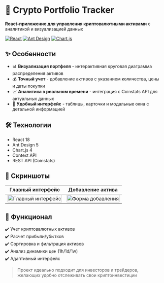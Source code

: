 # 🚀 Crypto Portfolio Tracker

**React-приложение для управления криптовалютными активами** с аналитикой и визуализацией данных

[![React](https://img.shields.io/badge/React-18.2-blue?logo=react)](https://reactjs.org/)
[![Ant Design](https://img.shields.io/badge/Ant%20Design-5.0-blue?logo=antdesign)](https://ant.design/)
[![Chart.js](https://img.shields.io/badge/Chart.js-4.0-red?logo=chartdotjs)](https://www.chartjs.org/)

## ✨ Особенности

- 📊 **Визуализация портфеля** - интерактивная круговая диаграмма распределения активов
- 💰 **Точный учет** - добавление активов с указанием количества, цены и даты покупки
- 📈 **Аналитика в реальном времени** - интеграция с Coinstats API для актуальных данных
- 🎨 **Удобный интерфейс** - таблицы, карточки и модальные окна с детальной информацией

## 🛠 Технологии

- React 18
- Ant Design 5
- Chart.js 4
- Context API
- REST API (Coinstats)

## 📸 Скриншоты

| Главный интерфейс | Добавление актива |
|-------------------|-------------------|
| <img width="100%" alt="Главный интерфейс" src="https://github.com/user-attachments/assets/94152565-c675-4e7b-8feb-aa105f2dacaf" /> | <img width="100%" alt="Форма добавления" src="https://github.com/user-attachments/assets/2b6932ef-7e4d-4871-931b-da6af8043ca3" /> |

## 🎯 Функционал

✔️ Учет криптовалютных активов  
✔️ Расчет прибыли/убытков  
✔️ Сортировка и фильтрация активов  
✔️ Анализ динамики цен (1h/1d/1w)  
✔️ Адаптивный интерфейс  

> Проект идеально подходит для инвесторов и трейдеров, желающих удобно отслеживать свои криптоинвестиции








